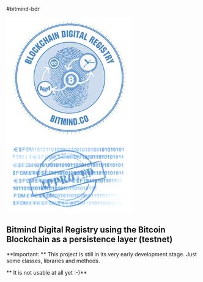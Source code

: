 #bitmind-bdr

![bitmind-bdr](https://raw.githubusercontent.com/bitmindco/bitmind-bdr/master/badge.png)

## Bitmind Digital Registry using the Bitcoin Blockchain as a persistence layer (testnet)

**Important: ** This project is still in its very  early development stage. Just some classes, libraries and methods.

** It is not usable at all yet :-)**

